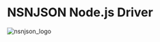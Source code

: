 # NSNJSON Node.js Driver

![nsnjson_logo](https://raw.githubusercontent.com/wiki/nsnjson/nsnjson-driver/images/nsnjson_logo.png)

